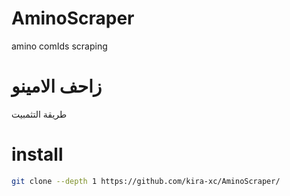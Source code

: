 # AminoScraper
amino comIds scraping

# زاحف الامينو 
طريقة التثمبيت 
# install 
```bash
git clone --depth 1 https://github.com/kira-xc/AminoScraper/
```
